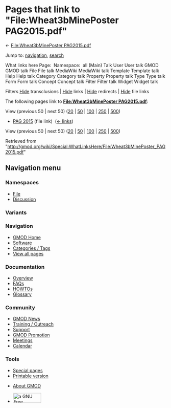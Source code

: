 <div id="mw-page-base" class="noprint">

</div>

<div id="mw-head-base" class="noprint">

</div>

<div id="content" class="mw-body" role="main">

<span id="top"></span>

<div id="mw-js-message" style="display:none;">

</div>



# <span dir="auto">Pages that link to "File:Wheat3bMinePoster PAG2015.pdf"</span>

<div id="bodyContent">

<div id="contentSub">

← [File:Wheat3bMinePoster
PAG2015.pdf](/wiki/File:Wheat3bMinePoster_PAG2015.pdf "File:Wheat3bMinePoster PAG2015.pdf")

</div>

<div id="jump-to-nav" class="mw-jump">

Jump to: [navigation](#mw-navigation), [search](#p-search)

</div>

<div id="mw-content-text">

What links here Page:  Namespace:  all (Main) Talk User User talk GMOD
GMOD talk File File talk MediaWiki MediaWiki talk Template Template talk
Help Help talk Category Category talk Property Property talk Type Type
talk Form Form talk Concept Concept talk Filter Filter talk Widget
Widget talk

Filters
[Hide](/mediawiki/index.php?title=Special:WhatLinksHere/File:Wheat3bMinePoster_PAG2015.pdf&hidetrans=1 "Special:WhatLinksHere/File:Wheat3bMinePoster PAG2015.pdf")
transclusions \|
[Hide](/mediawiki/index.php?title=Special:WhatLinksHere/File:Wheat3bMinePoster_PAG2015.pdf&hidelinks=1 "Special:WhatLinksHere/File:Wheat3bMinePoster PAG2015.pdf")
links \|
[Hide](/mediawiki/index.php?title=Special:WhatLinksHere/File:Wheat3bMinePoster_PAG2015.pdf&hideredirs=1 "Special:WhatLinksHere/File:Wheat3bMinePoster PAG2015.pdf")
redirects \|
[Hide](/mediawiki/index.php?title=Special:WhatLinksHere/File:Wheat3bMinePoster_PAG2015.pdf&hideimages=1 "Special:WhatLinksHere/File:Wheat3bMinePoster PAG2015.pdf")
file links

The following pages link to **[File:Wheat3bMinePoster
PAG2015.pdf](/wiki/File:Wheat3bMinePoster_PAG2015.pdf "File:Wheat3bMinePoster PAG2015.pdf")**:

View (previous 50 \| next 50)
([20](/mediawiki/index.php?title=Special:WhatLinksHere/File:Wheat3bMinePoster_PAG2015.pdf&limit=20 "Special:WhatLinksHere/File:Wheat3bMinePoster PAG2015.pdf")
\|
[50](/mediawiki/index.php?title=Special:WhatLinksHere/File:Wheat3bMinePoster_PAG2015.pdf&limit=50 "Special:WhatLinksHere/File:Wheat3bMinePoster PAG2015.pdf")
\|
[100](/mediawiki/index.php?title=Special:WhatLinksHere/File:Wheat3bMinePoster_PAG2015.pdf&limit=100 "Special:WhatLinksHere/File:Wheat3bMinePoster PAG2015.pdf")
\|
[250](/mediawiki/index.php?title=Special:WhatLinksHere/File:Wheat3bMinePoster_PAG2015.pdf&limit=250 "Special:WhatLinksHere/File:Wheat3bMinePoster PAG2015.pdf")
\|
[500](/mediawiki/index.php?title=Special:WhatLinksHere/File:Wheat3bMinePoster_PAG2015.pdf&limit=500 "Special:WhatLinksHere/File:Wheat3bMinePoster PAG2015.pdf"))

- [PAG 2015](/wiki/PAG_2015 "PAG 2015") (file link) ‎
  <span class="mw-whatlinkshere-tools">([←
  links](/mediawiki/index.php?title=Special:WhatLinksHere&target=PAG+2015 "Special:WhatLinksHere"))</span>

View (previous 50 \| next 50)
([20](/mediawiki/index.php?title=Special:WhatLinksHere/File:Wheat3bMinePoster_PAG2015.pdf&limit=20 "Special:WhatLinksHere/File:Wheat3bMinePoster PAG2015.pdf")
\|
[50](/mediawiki/index.php?title=Special:WhatLinksHere/File:Wheat3bMinePoster_PAG2015.pdf&limit=50 "Special:WhatLinksHere/File:Wheat3bMinePoster PAG2015.pdf")
\|
[100](/mediawiki/index.php?title=Special:WhatLinksHere/File:Wheat3bMinePoster_PAG2015.pdf&limit=100 "Special:WhatLinksHere/File:Wheat3bMinePoster PAG2015.pdf")
\|
[250](/mediawiki/index.php?title=Special:WhatLinksHere/File:Wheat3bMinePoster_PAG2015.pdf&limit=250 "Special:WhatLinksHere/File:Wheat3bMinePoster PAG2015.pdf")
\|
[500](/mediawiki/index.php?title=Special:WhatLinksHere/File:Wheat3bMinePoster_PAG2015.pdf&limit=500 "Special:WhatLinksHere/File:Wheat3bMinePoster PAG2015.pdf"))

</div>

<div class="printfooter">

Retrieved from
"<http://gmod.org/wiki/Special:WhatLinksHere/File:Wheat3bMinePoster_PAG2015.pdf>"

</div>

<div id="catlinks" class="catlinks catlinks-allhidden">

</div>

<div class="visualClear">

</div>

</div>

</div>

<div id="mw-navigation">

## Navigation menu

<div id="mw-head">



<div id="left-navigation">

<div id="p-namespaces" class="vectorTabs" role="navigation"
aria-labelledby="p-namespaces-label">

### Namespaces

- <span id="ca-nstab-image"><a href="/wiki/File:Wheat3bMinePoster_PAG2015.pdf" accesskey="c"
  title="View the file page [c]">File</a></span>
- <span id="ca-talk"><a
  href="/mediawiki/index.php?title=File_talk:Wheat3bMinePoster_PAG2015.pdf&amp;action=edit&amp;redlink=1"
  accesskey="t"
  title="Discussion about the content page [t]">Discussion</a></span>

</div>

<div id="p-variants" class="vectorMenu emptyPortlet" role="navigation"
aria-labelledby="p-variants-label">

### 

### Variants[](#)

<div class="menu">

</div>

</div>

</div>

<div id="right-navigation">





</div>



</div>

</div>

</div>

<div id="mw-panel">

<div id="p-logo" role="banner">

<a href="/wiki/Main_Page"
style="background-image: url(http://gmod.org/images/GMOD-cogs.png);"
title="Visit the main page"></a>

</div>

<div id="p-Navigation" class="portal" role="navigation"
aria-labelledby="p-Navigation-label">

### Navigation

<div class="body">

- <span id="n-GMOD-Home">[GMOD Home](/wiki/Main_Page)</span>
- <span id="n-Software">[Software](/wiki/GMOD_Components)</span>
- <span id="n-Categories-.2F-Tags">[Categories /
  Tags](/wiki/Categories)</span>
- <span id="n-View-all-pages">[View all
  pages](/wiki/Special:AllPages)</span>

</div>

</div>

<div id="p-Documentation" class="portal" role="navigation"
aria-labelledby="p-Documentation-label">

### Documentation

<div class="body">

- <span id="n-Overview">[Overview](/wiki/Overview)</span>
- <span id="n-FAQs">[FAQs](/wiki/Category:FAQ)</span>
- <span id="n-HOWTOs">[HOWTOs](/wiki/Category:HOWTO)</span>
- <span id="n-Glossary">[Glossary](/wiki/Glossary)</span>

</div>

</div>

<div id="p-Community" class="portal" role="navigation"
aria-labelledby="p-Community-label">

### Community

<div class="body">

- <span id="n-GMOD-News">[GMOD News](/wiki/GMOD_News)</span>
- <span id="n-Training-.2F-Outreach">[Training /
  Outreach](/wiki/Training_and_Outreach)</span>
- <span id="n-Support">[Support](/wiki/Support)</span>
- <span id="n-GMOD-Promotion">[GMOD
  Promotion](/wiki/GMOD_Promotion)</span>
- <span id="n-Meetings">[Meetings](/wiki/Meetings)</span>
- <span id="n-Calendar">[Calendar](/wiki/Calendar)</span>

</div>

</div>

<div id="p-tb" class="portal" role="navigation"
aria-labelledby="p-tb-label">

### Tools

<div class="body">

- <span id="t-specialpages"><a href="/wiki/Special:SpecialPages" accesskey="q"
  title="A list of all special pages [q]">Special pages</a></span>
- <span id="t-print"><a
  href="/mediawiki/index.php?title=Special:WhatLinksHere/File:Wheat3bMinePoster_PAG2015.pdf&amp;printable=yes"
  rel="alternate" accesskey="p"
  title="Printable version of this page [p]">Printable version</a></span>

</div>

</div>

</div>

</div>

<div id="footer" role="contentinfo">

- <span id="footer-places-about">[About
  GMOD](/wiki/GMOD:About "GMOD:About")</span>

<!-- -->

- <span id="footer-copyrightico">[<img src="http://www.gnu.org/graphics/gfdl-logo-small.png" width="88"
  height="31" alt="a GNU Free Documentation License" />](http://www.gnu.org/licenses/fdl-1.3.html)</span>




</div>
